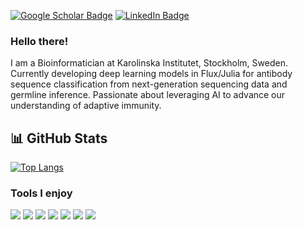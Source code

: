 [![Google Scholar Badge](https://img.shields.io/badge/Google-Scholar-red)](https://scholar.google.com/citations?hl=en&user=hIJH-zUAAAAJ)
[![LinkedIn Badge](https://img.shields.io/badge/Linked-In-blue)](https://www.linkedin.com/in/mateuszkaduk/)


### Hello there!

I am a Bioinformatician at Karolinska Institutet, Stockholm, Sweden. Currently developing deep learning models in Flux/Julia for antibody sequence classification from next-generation sequencing data and germline inference. Passionate about leveraging AI to advance our understanding of adaptive immunity.

## 📊 GitHub Stats

[![Top Langs](https://github-readme-stats.vercel.app/api/top-langs/?username=mashu&layout=compact&theme=radical)](https://github.com/mashu/)

### Tools I enjoy
[![](https://img.shields.io/badge/OS-Debian-informational?style=for-the-badge&logo=debian&logoColor=white&color=cc241d)](https://www.debian.org/)
[![](https://img.shields.io/badge/Code-LaTeX-informational?style=for-the-badge&logo=latex&logoColor=white&color=cc241d)](https://www.latex-project.org/)
[![](https://img.shields.io/badge/Editor-Emacs-informational?style=for-the-badge&logo=gnu-emacs&logoColor=white&color=cc241d)](https://www.gnu.org/software/emacs/)
[![](https://img.shields.io/badge/Code-Julia-informational?style=for-the-badge&logo=julia&logoColor=white&color=cc241d)](https://julialang.org/)
[![](https://img.shields.io/badge/Code-Rust-informational?style=for-the-badge&logo=rust&logoColor=white&color=cc241d)](https://www.rust-lang.org/)
[![](https://img.shields.io/badge/Code-Git-informational?style=for-the-badge&logo=git&logoColor=white&color=cc241d)](https://github.com/mashu)
[![](https://img.shields.io/badge/Code-Python-informational?style=for-the-badge&logo=python&logoColor=white&color=cc241d)](https://www.python.org/)

